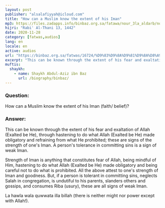```yaml
---
layout: post
publisher: "alsalafiyyah@icloud.com"
title: "How can a Muslim know the extent of his Iman"
mp3: https://files.zadapps.info/binbaz.org.sa/fatawa/nour_3la_aldarb/nour_596/59615.mp3
hijri: "Rabi' Al-Thani 13, 1442"
date: 2020-11-28
category: [fatwas,audios]
lang: en
locale: en
active: audios
url: "https://binbaz.org.sa/fatwas/16724/%D9%83%D9%8A%D9%81%D9%8A%D8%A9-%D9%85%D8%B9%D8%B1%D9%81%D8%A9-%D8%A7%D9%84%D9%85%D8%B3%D9%84%D9%85-%D9%85%D9%82%D8%AF%D8%A7%D8%B1-%D8%A7%D9%8A%D9%85%D8%A7%D9%86%D9%87"
excerpt: "This can be known through the extent of his fear and exaltation of Allah (Exalted be He), through hastening to do what Allah (Exalted be He) made obligatory and refraining from what He prohibited"
muftis:
  shaykh: 
    - name: Shaykh Abdul-Aziz ibn Baz
      url: /biography/binbaz/
---
```


### Question: 
How can a Muslim know the extent of his Iman (faith/ belief)?

### Answer: 
This can be known through the extent of his fear and exaltation of Allah (Exalted be He), through hastening to do what Allah (Exalted be He) made obligatory and refraining from what He prohibited; these are signs of the strength of one's Iman. A person's tolerance in committing sins is a sign of weak Iman. 

Strength of Iman is anything that constitutes fear of Allah, being mindful of Him, hastening to do what Allah (Exalted be He) made obligatory and being careful not to do what is prohibited. All the above attest to one's strength of Iman and goodness. But, if a person is tolerant in committing sins, neglects Salah in congregation, is undutiful to his parents, slanders others and gossips, and consumes Riba (usury), these are all signs of weak Iman. 

La hawla wala quwwata illa billah (there is neither might nor power except with Allah!).

